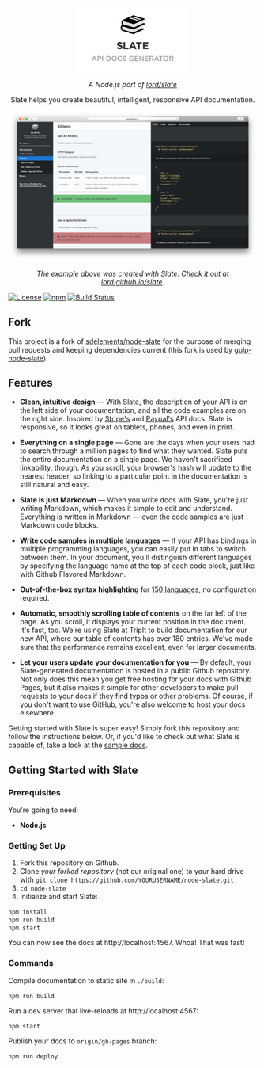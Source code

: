<p align=center>
   <img src=https://raw.githubusercontent.com/lord/img/master/logo-slate.png  width=226 alt=logo>
</p>

<p align=center>
   <i>A Node.js port of <a href=https://github.com/lord/slate>lord/slate</a></i>
</p>

<p align=center>
   Slate helps you create beautiful, intelligent, responsive API documentation.
</p>

<p align=center>
   <img src=https://raw.githubusercontent.com/lord/img/master/screenshot-slate.png width=700 alt=screenshot>
</p>

<p align=center>
   <em>The example above was created with Slate. Check it out at
   <a href=https://lord.github.io/slate>lord.github.io/slate</a>.</em>
</p>

[![License](https://img.shields.io/badge/License-Apache%202.0-blue.svg)](https://github.com/center-key/node-slate/blob/master/LICENSE.txt)
[![npm](https://img.shields.io/npm/v/node-slate.svg)](https://www.npmjs.com/package/node-slate)
[![Build Status](https://travis-ci.org/center-key/node-slate.svg)](https://travis-ci.org/center-key/node-slate)

Fork
----

This project is a fork of [sdelements/node-slate](https://github.com/sdelements/node-slate) for the purpose of merging pull requests and keeping dependencies current (this fork is used by [gulp-node-slate](https://www.npmjs.com/package/gulp-node-slate)).

Features
--------

* **Clean, intuitive design** — With Slate, the description of your API is on the left side of your documentation, and all the code examples are on the right side. Inspired by [Stripe's](https://stripe.com/docs/api) and [Paypal's](https://developer.paypal.com/webapps/developer/docs/api/) API docs. Slate is responsive, so it looks great on tablets, phones, and even in print.

* **Everything on a single page** — Gone are the days when your users had to search through a million pages to find what they wanted. Slate puts the entire documentation on a single page. We haven't sacrificed linkability, though. As you scroll, your browser's hash will update to the nearest header, so linking to a particular point in the documentation is still natural and easy.

* **Slate is just Markdown** — When you write docs with Slate, you're just writing Markdown, which makes it simple to edit and understand. Everything is written in Markdown — even the code samples are just Markdown code blocks.

* **Write code samples in multiple languages** — If your API has bindings in multiple programming languages, you can easily put in tabs to switch between them. In your document, you'll distinguish different languages by specifying the language name at the top of each code block, just like with Github Flavored Markdown.

* **Out-of-the-box syntax highlighting** for [150 languages](https://highlightjs.org/), no configuration required.

* **Automatic, smoothly scrolling table of contents** on the far left of the page. As you scroll, it displays your current position in the document. It's fast, too. We're using Slate at TripIt to build documentation for our new API, where our table of contents has over 180 entries. We've made sure that the performance remains excellent, even for larger documents.

* **Let your users update your documentation for you** — By default, your Slate-generated documentation is hosted in a public Github repository. Not only does this mean you get free hosting for your docs with Github Pages, but it also makes it simple for other developers to make pull requests to your docs if they find typos or other problems. Of course, if you don't want to use GitHub, you're also welcome to host your docs elsewhere.

Getting started with Slate is super easy! Simply fork this repository and follow the instructions below. Or, if you'd like to check out what Slate is capable of, take a look at the [sample docs](http://lord.github.io/slate).

Getting Started with Slate
------------------------------

### Prerequisites

You're going to need:

 - **Node.js**

### Getting Set Up

1. Fork this repository on Github.
2. Clone *your forked repository* (not our original one) to your hard drive with `git clone https://github.com/YOURUSERNAME/node-slate.git`
3. `cd node-slate`
4. Initialize and start Slate:

```shell
npm install
npm run build
npm start
```

You can now see the docs at http://localhost:4567. Whoa! That was fast!

### Commands

Compile documentation to static site in `./build`:

```shell
npm run build
```

Run a dev server that live-reloads at http://localhost:4567:

```shell
npm start
```

Publish your docs to `origin/gh-pages` branch:

```shell
npm run deploy
```
